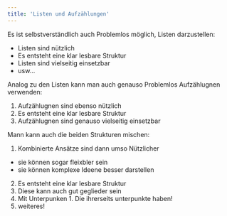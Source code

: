 ```yaml
---
title: 'Listen und Aufzählungen'
---
```


Es ist selbstverständlich auch Problemlos möglich, Listen darzustellen:

- Listen sind nützlich
- Es entsteht eine klar lesbare Struktur
- Listen sind vielseitig einsetzbar
- usw...

Analog zu den Listen kann man auch genauso Problemlos Aufzählugnen verwenden:

1. Aufzählugnen sind ebenso nützlich
2. Es entsteht eine klar lesbare Struktur
3. Aufzählugnen sind genauso vielseitig einsetzbar

Mann kann auch die beiden Strukturen mischen:

1. Kombinierte Ansätze sind dann umso Nützlicher
  - sie können sogar fleixbler sein
  - sie können komplexe Ideene besser darstellen
2. Es entsteht eine klar lesbare Struktur
  1. Diese kann auch gut geglieder sein
  2. Mit Unterpunken
    1. Die ihrerseits unterpunkte haben!
3. weiteres!


